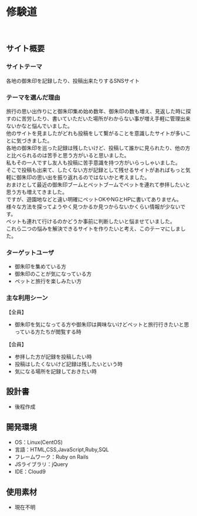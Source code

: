 # 修験道
​
## サイト概要
### サイトテーマ
各地の御朱印を記録したり、投稿出来たりするSNSサイト
​
### テーマを選んだ理由
旅行の思い出作りにと御朱印集め始め数年、御朱印の数も増え、見返した時に探すのに苦労したり、書いていただいた場所がわからない事が増え手軽に管理出来ないかなと悩んでいました。<br>
他のサイトを見ましたがどれも投稿をして繋がることを意識したサイトが多いことに気づきました。<br>
各地の御朱印を巡った記録は残したいけど、投稿して誰かに見られたり、他の方と比べられるのは苦手と思う方がいると思いました。<br>
私もその一人ですし友人も投稿に苦手意識を持つ方がいらっしゃいました。<br>
そこで投稿も出来て、したくない方が記録として残せるサイトがあればもっと気軽に御朱印の思い出を振り返れるのではないかと考えました。<br>
おまけとして最近の御朱印ブームとペットブームでペットを連れて参拝したいと思う方も増えてきました。<br>
ですが、遊園地などと違い明確にペットOKやNGとHPに書いてありません。様々な方法を探ってようやく見つかるか見つからないかくらい情報が少ないです。<br>
ペットも連れて行けるのかどうか事前に判断したいと悩ませていました。<br>
これら二つの悩みを解決できるサイトを作りたいと考え、このテーマにしました。

### ターゲットユーザ
- 御朱印を集めている方<br>
- 御朱印のことが気になっている方<br>
- ペットと旅行を楽しみたい方
​
### 主な利用シーン
【全員】
- 御朱印を気になってる方や御朱印は興味ないけどペットと旅行行きたいと思っている方たちが閲覧する時

【会員】
- 参拝した方が記録を投稿したい時<br>
- 投稿はしたくないけど記録は残したいという時<br>
- ​気になる場所を記録しておきたい時

## 設計書
- 後程作成
​
## 開発環境
- OS：Linux(CentOS)<br>
- 言語：HTML,CSS,JavaScript,Ruby,SQL<br>
- フレームワーク：Ruby on Rails<br>
- JSライブラリ：jQuery<br>
- IDE：Cloud9
​
## 使用素材
- 現在不明